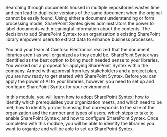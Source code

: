 Searching through documents housed in multiple repositories wastes time and can lead to duplicate versions of the same document when the original cannot be easily found. Using either a document understanding or form processing model, SharePoint Syntex gives administrators the power to label documents with meaningful information about the contents. The decision to add SharePoint Syntex to an organization's existing SharePoint library empowers users to extract data to enhance business processes.

You and your team at Contoso Electronics realized that the document libraries aren't as well organized as they could be. SharePoint Syntex was identified as the best option to bring much needed sense to your libraries. You worked out a proposal for applying SharePoint Syntex within the company. Armed with approval from key stakeholders and a project plan, you are now ready to get started with SharePoint Syntex. Before you can apply the power of AI to your libraries, however, you need to set up and configure SharePoint Syntex for your environment.  

In this module, you will learn how to adopt SharePoint Syntex; how to identify which prerequisites your organization meets, and which need to be met; how to identify proper licensing that corresponds to the size of the organization and the number and types of users; which steps to take to enable SharePoint Syntex; and how to configure SharePoint Syntex. Once completed with this module, you will be able to identify the libraries you want to organize and will be able to set up SharePoint Syntex.
